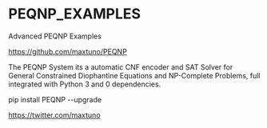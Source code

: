 # PEQNP_EXAMPLES
 Advanced PEQNP Examples

https://github.com/maxtuno/PEQNP

The PEQNP System its a automatic CNF encoder and SAT Solver for General Constrained Diophantine Equations and NP-Complete Problems, full integrated with Python 3 and 0 dependencies.

pip install PEQNP --upgrade

https://twitter.com/maxtuno

